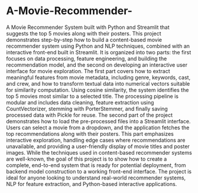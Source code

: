 # A-Movie-Recommender-
A Movie Recommender System built with Python and Streamlit that suggests the top 5 movies along with their posters.
This project demonstrates step-by-step how to build a content-based movie recommender system using Python and NLP techniques, combined with an interactive front-end built in Streamlit. It is organized into two parts: the first focuses on data processing, feature engineering, and building the recommendation model, and the second on developing an interactive user interface for movie exploration.
The first part covers how to extract meaningful features from movie metadata, including genre, keywords, cast, and crew, and how to transform textual data into numerical vectors suitable for similarity computation. Using cosine similarity, the system identifies the top 5 movies most similar to a selected title. The processing pipeline is modular and includes data cleaning, feature extraction using CountVectorizer, stemming with PorterStemmer, and finally saving processed data with Pickle for reuse.
The second part of the project demonstrates how to load the pre-processed files into a Streamlit interface. Users can select a movie from a dropdown, and the application fetches the top recommendations along with their posters. This part emphasizes interactive exploration, handling edge cases where recommendations are unavailable, and providing a user-friendly display of movie titles and poster images.
While the techniques used in content-based recommender systems are well-known, the goal of this project is to show how to create a complete, end-to-end system that is ready for potential deployment, from backend model construction to a working front-end interface.
The project is ideal for anyone looking to understand real-world recommender systems, NLP for feature extraction, and Python-based interactive applications.


